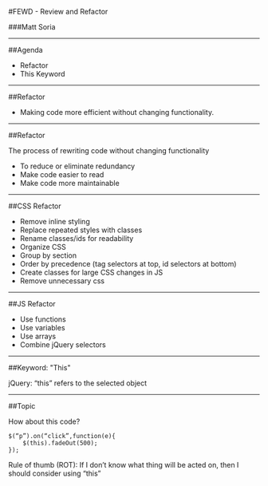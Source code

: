 #FEWD - Review and Refactor 

###Matt Soria

---


##Agenda

*	Refactor
*	This Keyword

---

##Refactor

*	Making code more efficient without changing functionality.

---

##Refactor

The process of rewriting code without changing functionality
*	To reduce or eliminate redundancy
*	Make code easier to read
*	Make code more maintainable

---

##CSS Refactor

*	Remove inline styling
*	Replace repeated styles with classes
*	Rename classes/ids for readability
*	Organize CSS
*	Group by section
*	Order by precedence (tag selectors at top, id selectors at bottom)
*	Create classes for large CSS changes in JS
*	Remove unnecessary css

---

##JS Refactor

*	Use functions
*	Use variables
*	Use arrays
*	Combine jQuery selectors

---

##Keyword: "This"

jQuery: “this” refers to the selected object

---


##Topic

How about this code?

```
$(“p”).on(“click”,function(e){
    $(this).fadeOut(500);
});
```

Rule of thumb (ROT): If I don’t know what thing will be acted on, then I should consider using “this”